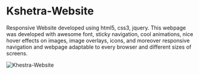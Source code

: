 # Kshetra-Website
Responsive Website developed using html5, css3, jquery. This webpage was developed with awesome font, sticky navigation, cool animations, nice hover effects on images, image overlays, icons, and moreover responsive navigation and webpage adaptable to every browser and different sizes of screens.

![Khestra-Website](ezgif.com-gif-maker.gif)
